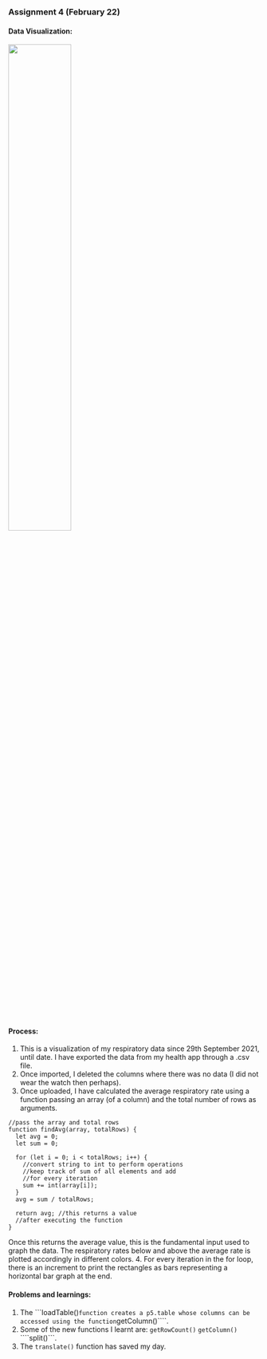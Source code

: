 ### Assignment 4 (February 22)
#### Data Visualization:

<img src="https://user-images.githubusercontent.com/92122776/155027778-52a5a968-e69e-4b59-919a-6c7cd8ed96e0.png" width=50% height=50%> 

#### Process:
1. This is a visualization of my respiratory data since 29th September 2021, until date. I have exported the data from my health app through a .csv file.
2. Once imported, I deleted the columns where there was no data (I did not wear the watch then perhaps).
3. Once uploaded, I have calculated the average respiratory rate using a function passing an array (of a column) and the total number of rows as arguments.
````
//pass the array and total rows
function findAvg(array, totalRows) { 
  let avg = 0;
  let sum = 0;

  for (let i = 0; i < totalRows; i++) {
    //convert string to int to perform operations
    //keep track of sum of all elements and add
    //for every iteration
    sum += int(array[i]); 
  }
  avg = sum / totalRows;

  return avg; //this returns a value
  //after executing the function
}
````
Once this returns the average value, this is the fundamental input used to graph the data. The respiratory rates below and above the average rate is plotted accordingly in different colors.
4. For every iteration in the for loop, there is an increment to print the rectangles as bars representing a horizontal bar graph at the end. 

#### Problems and learnings:
1. The ```loadTable()```` function creates a p5.table whose columns can be accessed using the function ````getColumn()````.
2. Some of the new functions I learnt are: ````getRowCount()```` ````getColumn()```` ````split()```.
3. The ````translate()```` function has saved my day.
